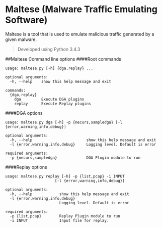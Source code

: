 # Maltese (Malware Traffic Emulating Software)
Maltese is a tool that is used to emulate malicious traffic generated by a given malware.
>Developed using Python 3.4.3

##Maltese Command line options
####Root commands
```
usage: maltese.py [-h] {dga,replay} ...

optional arguments:
  -h, --help    show this help message and exit

commands:
  {dga,replay}
    dga         Execute DGA plugins
    replay      Execute Replay plugins
```

####DGA options
```
usage: maltese.py dga [-h] -p {necurs,sampledga} [-l {error,warning,info,debug}]

optional arguments:
  -h, --help                        show this help message and exit
  -l {error,warning,info,debug}     Logging level. Default is error

required arguments:
  -p {necurs,sampledga}             DGA Plugin module to run
```

####Replay options
```
usage: maltese.py replay [-h] -p {list,pcap} -i INPUT
                      [-l {error,warning,info,debug}]

optional arguments:
  -h, --help            show this help message and exit
  -l {error,warning,info,debug}
                        Logging level. Default is error

required arguments:
  -p {list,pcap}        Replay Plugin module to run
  -i INPUT              Input file for replay.
```
